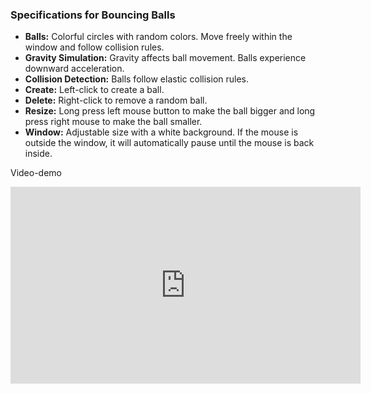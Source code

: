 ### Specifications for Bouncing Balls
- **Balls:** Colorful circles with random colors. Move freely within the window and follow collision rules.
- **Gravity Simulation:** Gravity affects ball movement. Balls experience downward acceleration.
- **Collision Detection:** Balls follow elastic collision rules.
- **Create:** Left-click to create a ball.
- **Delete:** Right-click to remove a random ball.
- **Resize:** Long press left mouse button to make the ball bigger and long press right mouse to make the ball smaller.
- **Window:** Adjustable size with a white background. If the mouse is outside the window, it will automatically pause until the mouse is back inside.

Video-demo
<iframe width="560" height="315" src="https://youtu.be/8mQhXm3litA" frameborder="0" allow="accelerometer; autoplay; encrypted-media; gyroscope; picture-in-picture" allowfullscreen></iframe>

